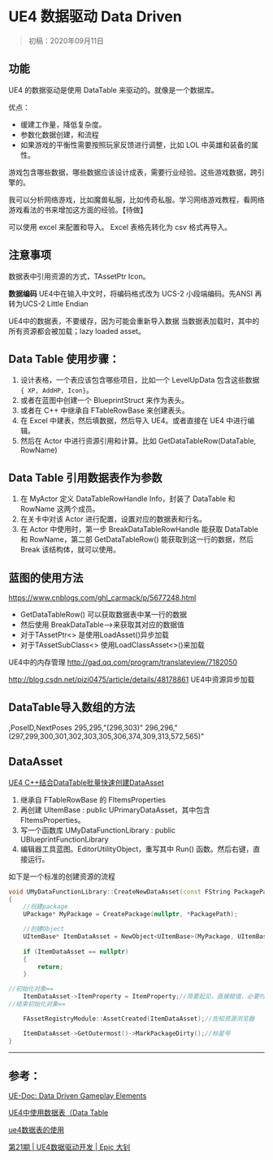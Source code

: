 # UE4 数据驱动 Data Driven 

> 初稿：2020年09月11日

## 功能

UE4 的数据驱动是使用 DataTable 来驱动的。就像是一个数据库。

优点：
- 缓建工作量，降低复杂度。
- 参数化数据创建，和流程
- 如果游戏的平衡性需要按照玩家反馈进行调整，比如 LOL 中英雄和装备的属性。

游戏包含哪些数据，哪些数据应该设计成表，需要行业经验。这些游戏数据，跨引擎的。

我可以分析网络游戏，比如魔兽私服，比如传奇私服。学习网络游戏教程，看网络游戏看法的书来增加这方面的经验。【待做】

可以使用 excel 来配置和导入。 Excel 表格先转化为 csv 格式再导入。

## 注意事项

数据表中引用资源的方式，TAssetPtr<UTexture> Icon。

**数据编码** UE4中在输入中文时，将编码格式改为 UCS-2 小段端编码。先ANSI 再转为UCS-2 Little Endian

UE4中的数据表，不要缓存，因为可能会重新导入数据
当数据表加载时，其中的所有资源都会被加载；lazy loaded asset。

## Data Table 使用步骤：
1. 设计表格，一个表应该包含哪些项目，比如一个 LevelUpData 包含这些数据 `{ XP, AddHP, Icon}`。
2. 或者在蓝图中创建一个 BlueprintStruct 来作为表头。
3. 或者在 C++ 中继承自 FTableRowBase 来创建表头。
4. 在 Excel 中建表，然后填数据，然后导入 UE4。或者直接在 UE4 中进行编辑。
5. 然后在 Actor 中进行资源引用和计算。比如 GetDataTableRow(DataTable, RowName)

## Data Table 引用数据表作为参数
1. 在 MyActor 定义 DataTableRowHandle Info，封装了 DataTable 和 RowName 这两个成员。
2. 在关卡中对该 Actor 进行配置，设置对应的数据表和行名。
3. 在 Actor 中使用时，第一步 BreakDataTableRowHandle 能获取 DataTable 和 RowName，第二部 GetDataTableRow() 能获取到这一行的数据，然后 Break 该结构体，就可以使用。

## 蓝图的使用方法
https://www.cnblogs.com/ghl_carmack/p/5677248.html
- GetDataTableRow() 可以获取数据表中某一行的数据
- 然后使用 BreakDataTable-->来获取其对应的数据值
- 对于TAssetPtr<> 是使用LoadAsset()异步加载
- 对于TAssetSubClass<> 使用LoadClassAsset<>()来加载

UE4中的内存管理
http://gad.qq.com/program/translateview/7182050

http://blog.csdn.net/pizi0475/article/details/48178861
UE4中资源异步加载

## DataTable导入数组的方法
,PoseID,NextPoses
295,295,"(296,303)"
296,296,"(297,299,300,301,302,303,305,306,374,309,313,572,565)"

## DataAsset
[UE4 C++结合DataTable批量快速创建DataAsset](https://zhuanlan.zhihu.com/p/152157327)
1. 继承自 FTableRowBase 的 FItemsProperties
2. 再创建 UItemBase : public UPrimaryDataAsset，其中包含 FItemsProperties。
3. 写一个函数库 UMyDataFunctionLibrary : public UBlueprintFunctionLibrary
4. 编辑器工具蓝图。EditorUtilityObject，重写其中 Run() 函数。然后右键，直接运行。

如下是一个标准的创建资源的流程

```c++
void UMyDataFunctionLibrary::CreateNewDataAsset(const FString PackagePath, const FString AssetName,const FItemsProperties& ItemProperty)
{
	//创建package
	UPackage* MyPackage = CreatePackage(nullptr, *PackagePath);

	//创建Object
	UItemBase* ItemDataAsset = NewObject<UItemBase>(MyPackage, UItemBase::StaticClass(), *AssetName, EObjectFlags::RF_Public | RF_Standalone);
	
	if (ItemDataAsset == nullptr)
	{
		return;
	}

//初始化对象==
	ItemDataAsset->ItemProperty = ItemProperty;//简要起见，直接赋值，必要时需要对拷贝赋值运算符重载
//结束初始化对象==

	FAssetRegistryModule::AssetCreated(ItemDataAsset);//告知资源浏览器

	ItemDataAsset->GetOutermost()->MarkPackageDirty();//标星号
}
```


---
## 参考：

[UE-Doc: Data Driven Gameplay Elements](https://docs.unrealengine.com/en-US/Gameplay/DataDriven/index.html)  

[UE4中使用数据表（Data Table](https://www.cnblogs.com/ghl_carmack/p/5677248.html)  

[ue4数据表的使用](http://blog.csdn.net/yangxuan0261/article/details/52078278)

[第21期 | UE4数据驱动开发 | Epic 大钊](https://www.bilibili.com/video/BV1dk4y1r752)

